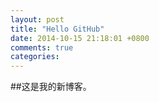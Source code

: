 ```yaml
---
layout: post
title: "Hello GitHub"
date: 2014-10-15 21:18:01 +0800
comments: true
categories: 
---
```

##这是我的新博客。
